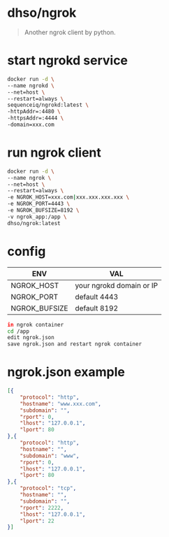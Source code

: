 # dhso/ngrok
> Another ngrok client by python.

# start ngrokd service 
```bash
docker run -d \
--name ngrokd \
--net=host \
--restart=always \
sequenceiq/ngrokd:latest \
-httpAddr=:4480 \
-httpsAddr=:4444 \
-domain=xxx.com
```

# run ngrok client
```bash
docker run -d \
--name ngrok \
--net=host \
--restart=always \
-e NGROK_HOST=xxx.com|xxx.xxx.xxx.xxx \
-e NGROK_PORT=4443 \
-e NGROK_BUFSIZE=8192 \
-v ngrok_app:/app \
dhso/ngrok:latest
```

# config

| ENV | VAL |
| --- | --- |
| NGROK_HOST | your ngrokd domain or IP |
| NGROK_PORT | default 4443 |
| NGROK_BUFSIZE | default 8192 |


```bash
in ngrok container
cd /app
edit ngrok.json
save ngrok.json and restart ngrok container
```

# ngrok.json example
```json
[{
    "protocol": "http",
    "hostname": "www.xxx.com",
    "subdomain": "",
    "rport": 0,
    "lhost": "127.0.0.1",
    "lport": 80
},{
    "protocol": "http",
    "hostname": "",
    "subdomain": "www",
    "rport": 0,
    "lhost": "127.0.0.1",
    "lport": 80
},{
    "protocol": "tcp",
    "hostname": "",
    "subdomain": "",
    "rport": 2222,
    "lhost": "127.0.0.1",
    "lport": 22
}]
```